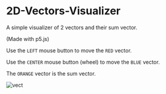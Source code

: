 # 2D-Vectors-Visualizer

A simple visualizer of 2 vectors and their sum vector.

(Made with p5.js)

Use the `LEFT` mouse button to move the `RED` vector.

Use the `CENTER` mouse button (wheel) to move the `BLUE` vector.

The `ORANGE` vector is the sum vector.


![vect](https://user-images.githubusercontent.com/69087218/109803960-fcaea100-7c21-11eb-8cf5-0d72949752ec.png)

